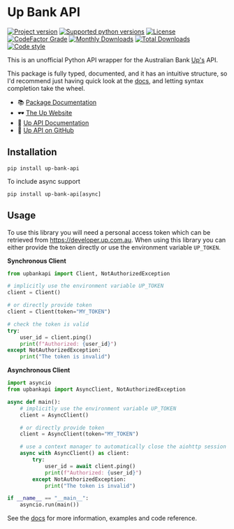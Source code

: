 # Up Bank API

[![Project version](https://img.shields.io/pypi/v/up-bank-api?style=flat-square)](https://pypi.python.org/pypi/up-bank-api)
[![Supported python versions](https://img.shields.io/pypi/pyversions/up-bank-api?style=flat-square)](https://pypi.python.org/pypi/up-bank-api)
[![License](https://img.shields.io/github/license/jcwillox/up-bank-api?style=flat-square)](https://github.com/jcwillox/up-bank-api/blob/main/LICENSE)
[![CodeFactor Grade](https://img.shields.io/codefactor/grade/github/jcwillox/up-bank-api?style=flat-square)](https://www.codefactor.io/repository/github/jcwillox/up-bank-api)
[![Monthly Downloads](https://img.shields.io/pypi/dm/up-bank-api?style=flat-square)](https://pypistats.org/packages/up-bank-api)
[![Total Downloads](https://img.shields.io/pepy/dt/up-bank-api?style=flat-square)](https://pepy.tech/project/up-bank-api)
[![Code style](https://img.shields.io/badge/code%20style-black-000000.svg?style=flat-square)](https://github.com/psf/black)

This is an unofficial Python API wrapper for the Australian Bank [Up's](https://up.com.au/) API.

This package is fully typed, documented, and it has an intuitive structure, so I'd recommend just having quick look at the [docs](https://jcwillox.github.io/up-bank-api), and letting syntax completion take the wheel.

- 📚 [Package Documentation](https://jcwillox.github.io/up-bank-api)
- 🕶️ [The Up Website](https://up.com.au)
- 📖 [Up API Documentation](https://developer.up.com.au)
- 🔗 [Up API on GitHub](https://github.com/up-banking/api)

## Installation

```shell
pip install up-bank-api
```

To include async support

```shell
pip install up-bank-api[async]
```

## Usage

To use this library you will need a personal access token which can be retrieved from https://developer.up.com.au. When using this library you can either provide the token directly or use the environment variable `UP_TOKEN`.

**Synchronous Client**

```python
from upbankapi import Client, NotAuthorizedException

# implicitly use the environment variable UP_TOKEN
client = Client()

# or directly provide token
client = Client(token="MY_TOKEN")

# check the token is valid
try:
    user_id = client.ping()
    print(f"Authorized: {user_id}")
except NotAuthorizedException:
    print("The token is invalid")
```

**Asynchronous Client**

```python
import asyncio
from upbankapi import AsyncClient, NotAuthorizedException

async def main():
    # implicitly use the environment variable UP_TOKEN
    client = AsyncClient()

    # or directly provide token
    client = AsyncClient(token="MY_TOKEN")

    # use a context manager to automatically close the aiohttp session
    async with AsyncClient() as client:
        try:
            user_id = await client.ping()
            print(f"Authorized: {user_id}")
        except NotAuthorizedException:
            print("The token is invalid")

if __name__ == "__main__":
    asyncio.run(main())
```

See the [docs](https://jcwillox.github.io/up-bank-api) for more information, examples and code reference.
